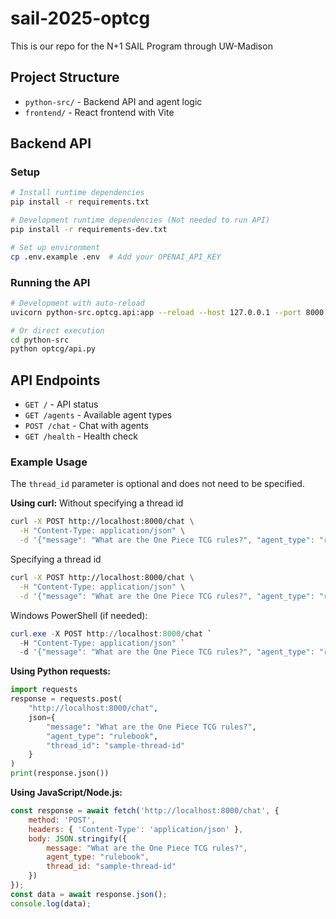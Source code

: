 # sail-2025-optcg
This is our repo for the N+1 SAIL Program through UW-Madison

## Project Structure
- `python-src/` - Backend API and agent logic
- `frontend/` - React frontend with Vite

## Backend API
### Setup
```bash
# Install runtime dependencies
pip install -r requirements.txt

# Development runtime dependencies (Not needed to run API)
pip install -r requirements-dev.txt

# Set up environment
cp .env.example .env  # Add your OPENAI_API_KEY
```

### Running the API
```bash
# Development with auto-reload
uvicorn python-src.optcg.api:app --reload --host 127.0.0.1 --port 8000

# Or direct execution
cd python-src
python optcg/api.py
```

## API Endpoints
- `GET /` - API status
- `GET /agents` - Available agent types  
- `POST /chat` - Chat with agents
- `GET /health` - Health check

### Example Usage
The `thread_id` parameter is optional and does not need to be specified.

**Using curl:**
Without specifying a thread id
```bash
curl -X POST http://localhost:8000/chat \
  -H "Content-Type: application/json" \
  -d '{"message": "What are the One Piece TCG rules?", "agent_type": "rulebook"}'
```

Specifying a thread id
```bash
curl -X POST http://localhost:8000/chat \
  -H "Content-Type: application/json" \
  -d '{"message": "What are the One Piece TCG rules?", "agent_type": "rulebook", "thread_id": "sample-thread-id"}'
```

Windows PowerShell (if needed):
```powershell
curl.exe -X POST http://localhost:8000/chat `
  -H "Content-Type: application/json" `
  -d '{"message": "What are the One Piece TCG rules?", "agent_type": "rulebook", "thread_id": "sample-thread-id"}'
```

**Using Python requests:**
```python
import requests
response = requests.post(
    "http://localhost:8000/chat",
    json={
        "message": "What are the One Piece TCG rules?",
        "agent_type": "rulebook",
        "thread_id": "sample-thread-id"
    }
)
print(response.json())
```

**Using JavaScript/Node.js:**
```javascript
const response = await fetch('http://localhost:8000/chat', {
    method: 'POST',
    headers: { 'Content-Type': 'application/json' },
    body: JSON.stringify({
        message: "What are the One Piece TCG rules?",
        agent_type: "rulebook",
        thread_id: "sample-thread-id"
    })
});
const data = await response.json();
console.log(data);
```
